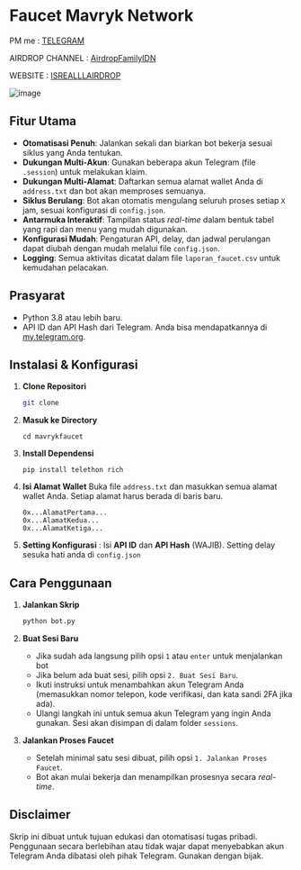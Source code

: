 # Faucet Mavryk Network

PM me : [TELEGRAM](https://t.me/Isrealll1)

AIRDROP CHANNEL : [AirdropFamilyIDN](https://t.me/AirdropFamilyIDN)

WEBSITE : [ISREALLLAIRDROP](https://isrealllairdrop.tech/)



![image](https://github.com/user-attachments/assets/2806a193-0d4b-4568-b910-d4906e9e0fb0)


## Fitur Utama

-   **Otomatisasi Penuh**: Jalankan sekali dan biarkan bot bekerja sesuai siklus yang Anda tentukan.
-   **Dukungan Multi-Akun**: Gunakan beberapa akun Telegram (file `.session`) untuk melakukan klaim.
-   **Dukungan Multi-Alamat**: Daftarkan semua alamat wallet Anda di `address.txt` dan bot akan memproses semuanya.
-   **Siklus Berulang**: Bot akan otomatis mengulang seluruh proses setiap `X` jam, sesuai konfigurasi di `config.json`.
-   **Antarmuka Interaktif**: Tampilan status *real-time* dalam bentuk tabel yang rapi dan menu yang mudah digunakan.
-   **Konfigurasi Mudah**: Pengaturan API, delay, dan jadwal perulangan dapat diubah dengan mudah melalui file `config.json`.
-   **Logging**: Semua aktivitas dicatat dalam file `laporan_faucet.csv` untuk kemudahan pelacakan.



## Prasyarat

-   Python 3.8 atau lebih baru.
-   API ID dan API Hash dari Telegram. Anda bisa mendapatkannya di [my.telegram.org](https://my.telegram.org).



## Instalasi & Konfigurasi

1.  **Clone Repositori**
    ```bash
    git clone 
    ```
2.  **Masuk ke Directory**
    ```
    cd mavrykfaucet
    ```
2.  **Install Dependensi**
    ```
    pip install telethon rich 
    ```

3.  **Isi Alamat Wallet**
    Buka file `address.txt` dan masukkan semua alamat wallet Anda. Setiap alamat harus berada di baris baru.
    ```
    0x...AlamatPertama...
    0x...AlamatKedua...
    0x...AlamatKetiga...
    ```

4.  **Setting Konfigurasi** :
    Isi **API ID** dan **API Hash** (WAJIB). Setting delay sesuka hati anda di `config.json`



## Cara Penggunaan

1.  **Jalankan Skrip**
    ```bash
    python bot.py
    ```

2.  **Buat Sesi Baru**
    -   Jika sudah ada langsung pilih opsi `1` atau `enter` untuk menjalankan bot
    -   Jika belum ada buat sesi, pilih opsi `2. Buat Sesi Baru`.
    -   Ikuti instruksi untuk menambahkan akun Telegram Anda (memasukkan nomor telepon, kode verifikasi, dan kata sandi 2FA jika ada).
    -   Ulangi langkah ini untuk semua akun Telegram yang ingin Anda gunakan. Sesi akan disimpan di dalam folder `sessions`.

4.  **Jalankan Proses Faucet**
    -   Setelah minimal satu sesi dibuat, pilih opsi `1. Jalankan Proses Faucet`.
    -   Bot akan mulai bekerja dan menampilkan prosesnya secara *real-time*.



## Disclaimer

Skrip ini dibuat untuk tujuan edukasi dan otomatisasi tugas pribadi. Penggunaan secara berlebihan atau tidak wajar dapat menyebabkan akun Telegram Anda dibatasi oleh pihak Telegram. Gunakan dengan bijak.
